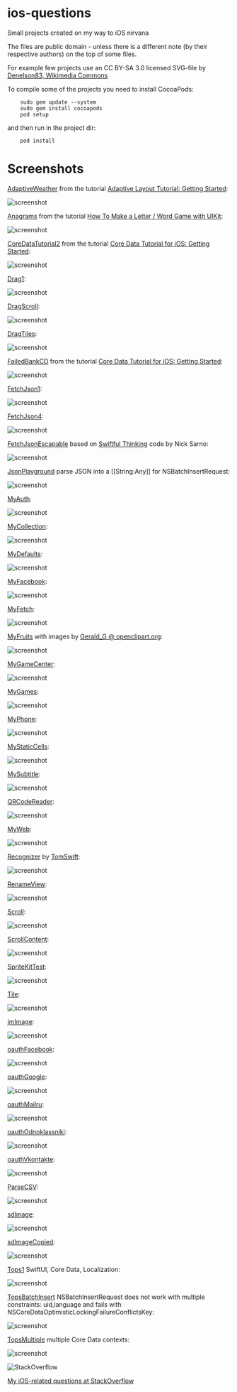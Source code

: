 ios-questions
==========

Small projects created on my way to iOS nirvana

The files are public domain - unless there is a different note (by their respective authors) on the top of some files.

For example few projects use an CC BY-SA 3.0 licensed SVG-file by 
[Denelson83, Wikimedia Commons](http://en.wikipedia.org/wiki/File:Blank_Scrabble_board_with_coordinates.svg)

To compile some of the projects you need to install CocoaPods:

        sudo gem update --system
        sudo gem install cocoapods
        pod setup

and then run in the project dir:

        pod install

Screenshots
==========

[AdaptiveWeather](https://github.com/afarber/ios-questions/tree/master/AdaptiveWeather) from the tutorial [Adaptive Layout Tutorial: Getting Started](http://www.raywenderlich.com/83276/beginning-adaptive-layout-tutorial):

![screenshot](https://raw.github.com/afarber/ios-questions/master/AdaptiveWeather/screenshot.png)


[Anagrams](https://github.com/afarber/ios-questions/tree/master/Anagrams) from the tutorial [How To Make a Letter / Word Game with UIKit](http://www.raywenderlich.com/33804/how-to-make-a-letterword-game-with-uikit-part-1):

![screenshot](https://raw.github.com/afarber/ios-questions/master/Anagrams/screenshot.png)


[CoreDataTutorial2](https://github.com/afarber/ios-questions/tree/master/CoreDataTutorial2) from the tutorial [Core Data Tutorial for iOS: Getting Started](http://www.raywenderlich.com/934/core-data-tutorial-for-ios-getting-started):

![screenshot](https://raw.github.com/afarber/ios-questions/master/CoreDataTutorial2/screenshot.png)


[Drag1](https://github.com/afarber/ios-questions/tree/master/Drag1.playground):

![screenshot](https://raw.github.com/afarber/ios-questions/master/Drag1.png)


[DragScroll](https://github.com/afarber/ios-questions/tree/master/DragScroll):

![screenshot](https://raw.github.com/afarber/ios-questions/master/DragScroll/screenshot.png)


[DragTiles](https://github.com/afarber/ios-questions/tree/master/DragTiles):

![screenshot](https://raw.github.com/afarber/ios-questions/master/DragTiles/screenshot.png)


[FailedBankCD](https://github.com/afarber/ios-questions/tree/master/FailedBankCD) from the tutorial [Core Data Tutorial for iOS: Getting Started](http://www.raywenderlich.com/934/core-data-tutorial-for-ios-getting-started):

![screenshot](https://raw.github.com/afarber/ios-questions/master/FailedBankCD/screenshot.png)


[FetchJson1](https://github.com/afarber/ios-questions/tree/master/FetchJson1.playground):

![screenshot](https://raw.github.com/afarber/ios-questions/master/FetchJson1.png)


[FetchJson4](https://github.com/afarber/ios-questions/tree/master/FetchJson4):

![screenshot](https://raw.github.com/afarber/ios-questions/master/FetchJson4/screenshot.png)


[FetchJsonEscapable](https://github.com/afarber/ios-questions/tree/master/FetchJsonEscapable)
based on [Swiftful Thinking](https://github.com/SwiftfulThinking/SwiftUI-Continued-Learning) code by Nick Sarno:

![screenshot](https://raw.github.com/afarber/ios-questions/master/FetchJsonEscapable/screenshot.png)


[JsonPlayground](https://github.com/afarber/ios-questions/tree/master/JsonPlayground.playground) parse JSON into a [[String:Any]] for NSBatchInsertRequest:

![screenshot](https://raw.github.com/afarber/ios-questions/master/JsonPlayground.png)


[MyAuth](https://github.com/afarber/ios-questions/tree/master/MyAuth):

![screenshot](https://raw.github.com/afarber/ios-questions/master/MyAuth/screenshot.png)


[MyCollection](https://github.com/afarber/ios-questions/tree/master/MyCollection):

![screenshot](https://raw.github.com/afarber/ios-questions/master/MyCollection/screenshot.png)


[MyDefaults](https://github.com/afarber/ios-questions/tree/master/MyDefaults):

![screenshot](https://raw.github.com/afarber/ios-questions/master/MyDefaults/screenshot.png)


[MyFacebook](https://github.com/afarber/ios-questions/tree/master/MyFacebook):

![screenshot](https://raw.github.com/afarber/ios-questions/master/MyFacebook/screenshot.png)


[MyFetch](https://github.com/afarber/ios-questions/tree/master/MyFetch):

![screenshot](https://raw.github.com/afarber/ios-questions/master/MyFetch/screenshot.png)


[MyFruits](https://github.com/afarber/ios-questions/tree/master/MyFruits) with images by [Gerald_G @ openclipart.org](https://openclipart.org/user-detail/Gerald_G):

![screenshot](https://raw.github.com/afarber/ios-questions/master/MyFruits/screenshot.png)


[MyGameCenter](https://github.com/afarber/ios-questions/tree/master/MyGameCenter):

![screenshot](https://raw.github.com/afarber/ios-questions/master/MyGameCenter/screenshot.png)


[MyGames](https://github.com/afarber/ios-questions/tree/master/MyGames):

![screenshot](https://raw.github.com/afarber/ios-questions/master/MyGames/screenshot.png)


[MyPhone](https://github.com/afarber/ios-questions/tree/master/MyPhone):

![screenshot](https://raw.github.com/afarber/ios-questions/master/MyPhone/screenshot.png)


[MyStaticCells](https://github.com/afarber/ios-questions/tree/master/MyStaticCells):

![screenshot](https://raw.githubusercontent.com/afarber/ios-questions/master/MyStaticCells/screenshot.png)


[MySubtitle](https://github.com/afarber/ios-questions/tree/master/MySubtitle):

![screenshot](https://raw.githubusercontent.com/afarber/ios-questions/master/MySubtitle/screenshot.png)


[QRCodeReader](https://github.com/afarber/ios-questions/tree/master/QRCodeReader):

![screenshot](https://raw.github.com/afarber/ios-questions/master/QRCodeReader/screenshot.png)


[MyWeb](https://github.com/afarber/ios-questions/tree/master/MyWeb):

![screenshot](https://raw.github.com/afarber/ios-questions/master/MyWeb/screenshot.png)


[Recognizer](https://github.com/afarber/ios-questions/tree/master/Recognizer)
by [TomSwift](http://stackoverflow.com/users/291788/tomswift):

![screenshot](https://raw.github.com/afarber/ios-questions/master/Recognizer/screenshot.png)


[RenameView](https://github.com/afarber/ios-questions/tree/master/RenameView):

![screenshot](https://raw.github.com/afarber/ios-questions/master/RenameView/screenshot.png)


[Scroll](https://github.com/afarber/ios-questions/tree/master/Scroll):

![screenshot](https://raw.github.com/afarber/ios-questions/master/Scroll/screenshot.png)


[ScrollContent](https://github.com/afarber/ios-questions/tree/master/ScrollContent):

![screenshot](https://raw.github.com/afarber/ios-questions/master/ScrollContent/screenshot.png)


[SpriteKitTest](https://github.com/afarber/ios-questions/tree/master/SpriteKitTest):

![screenshot](https://raw.github.com/afarber/ios-questions/master/SpriteKitTest/screenshot.png)


[Tile](https://github.com/afarber/ios-questions/tree/master/Tile):

![screenshot](https://raw.github.com/afarber/ios-questions/master/Tile/screenshot.png)


[jmImage](https://github.com/afarber/ios-questions/tree/master/jmImage):

![screenshot](https://raw.github.com/afarber/ios-questions/master/jmImage/screenshot.png)


[oauthFacebook](https://github.com/afarber/ios-questions/tree/master/oauthFacebook):

![screenshot](https://raw.github.com/afarber/ios-questions/master/oauthFacebook/screenshot.png)


[oauthGoogle](https://github.com/afarber/ios-questions/tree/master/oauthGoogle):

![screenshot](https://raw.github.com/afarber/ios-questions/master/oauthGoogle/screenshot.png)


[oauthMailru](https://github.com/afarber/ios-questions/tree/master/oauthMailru):

![screenshot](https://raw.github.com/afarber/ios-questions/master/oauthMailru/screenshot.png)


[oauthOdnoklassniki](https://github.com/afarber/ios-questions/tree/master/oauthOdnoklassniki):

![screenshot](https://raw.github.com/afarber/ios-questions/master/oauthOdnoklassniki/screenshot.png)


[oauthVkontakte](https://github.com/afarber/ios-questions/tree/master/oauthVkontakte):

![screenshot](https://raw.github.com/afarber/ios-questions/master/oauthVkontakte/screenshot.png)


[ParseCSV](https://github.com/afarber/ios-questions/tree/master/ParseCSV):

![screenshot](https://raw.github.com/afarber/ios-questions/master/ParseCSV/screenshot.png)


[sdImage](https://github.com/afarber/ios-questions/tree/master/sdImage):

![screenshot](https://raw.github.com/afarber/ios-questions/master/sdImage/screenshot.png)


[sdImageCopied](https://github.com/afarber/ios-questions/tree/master/sdImageCopied):

![screenshot](https://raw.github.com/afarber/ios-questions/master/sdImageCopied/screenshot.png)


[Tops1](https://github.com/afarber/ios-questions/tree/master/Tops1) SwiftUI, Core Data, Localization:

![screenshot](https://raw.github.com/afarber/ios-questions/master/Tops1/screenshot.png)


[TopsBatchInsert](https://github.com/afarber/ios-questions/tree/master/TopsBatchInsert) NSBatchInsertRequest does not work with multiple constraints: uid,language and fails with NSCoreDataOptimisticLockingFailureConflictsKey:

![screenshot](https://raw.github.com/afarber/ios-questions/master/TopsBatchInsert/screenshot.png)


[TopsMultiple](https://github.com/afarber/ios-questions/tree/master/TopsMultiple) multiple Core Data contexts:

![screenshot](https://raw.github.com/afarber/ios-questions/master/TopsMultiple/screenshot.png)


![StackOverflow](http://stackoverflow.com/users/flair/165071.png)

[My iOS-related questions at StackOverflow](http://stackoverflow.com/search?q=user:165071+[ios])

